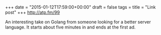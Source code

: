 +++
date = "2015-01-12T17:59:00+00:00"
draft = false
tags = 
title = "Link post"
+++
http://atp.fm/99

An interesting take on Golang from someone looking for a better server language. It starts about five minutes in and ends at the first ad.
